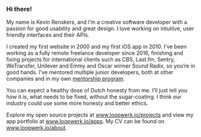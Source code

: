 ### Hi there!

My name is Kevin Renskers, and I’m a creative software developer with a passion for good usability and great design. I love working on intuitive, user friendly interfaces and their APIs.

I created my first website in 2000 and my first iOS app in 2010. I’ve been working as a fully remote freelance developer since 2016, finishing and fixing projects for international clients such as CBS, Last.fm, Sentry, WeTransfer, Unilever and Emmy and Oscar winner Sound Radix, so you’re in good hands. I’ve mentored multiple junior developers, both at other companies and in my own [mentorship program](https://www.loopwerk.io/mentor/).

You can expect a healthy dose of Dutch honesty from me. I’ll just tell you how it is, what needs to be fixed, without the sugar-coating. I think our industry could use some more honesty and better ethics.

Explore my open source projects at www.loopwerk.io/projects and view my app portfolio at www.loopwerk.io/apps. My CV can be found on www.loopwerk.io/about.
